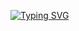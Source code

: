 [![Typing SVG](https://readme-typing-svg.demolab.com/?lines=Bem+vindo!+of+text;Second+line+of+text)](https://git.io/typing-svg)

